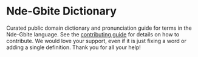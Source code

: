 
# Nde-Gbite Dictionary

Curated public domain dictionary and pronunciation guide for terms in the Nde-Gbite language. See the [contributing guide](https://github.com/drumworkteam/term/blob/make/.github/contributing.md) for details on how to contribute. We would love your support, even if it is just fixing a word or adding a single definition. Thank you for all your help!